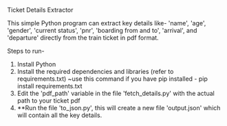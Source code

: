 Ticket Details Extractor

This simple Python program can extract key details like-
'name', 'age', 'gender', 'current status', 'pnr', 'boarding from and to', 'arrival', and 'departure' directly from the train ticket in pdf format.

Steps to run-
1) Install Python
2) Install the required dependencies and libraries (refer to requirements.txt) ~use this command if you have pip installed - pip install requirements.txt
3) Edit the 'pdf_path' variable in the file 'fetch_details.py' with the actual path to your ticket pdf
4) **Run the file 'to_json.py', this will create a new file 'output.json' which will contain all the key details.
